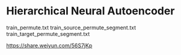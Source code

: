 # Hierarchical Neural Autoencoder


train_permute.txt
train_source_permute_segment.txt
train_target_permute_segment.txt

https://share.weiyun.com/56S7jKp
